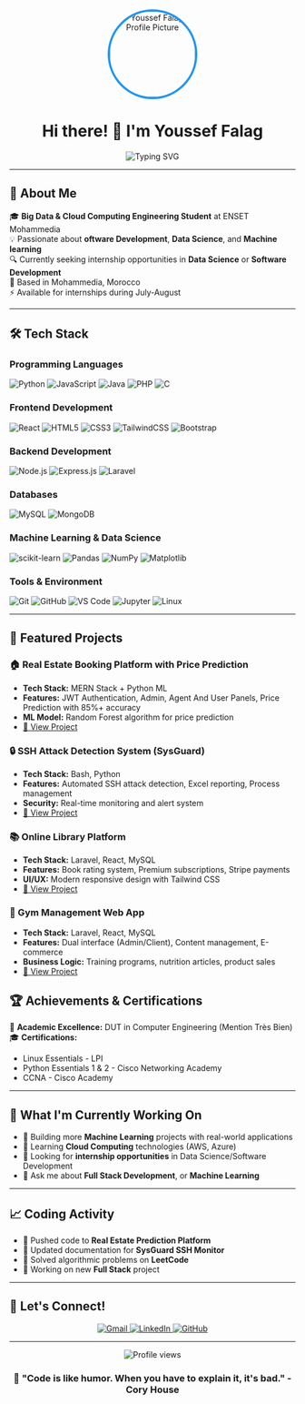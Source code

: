 <div align="center">
  <img src="https://github.com/yousseffalag.png" width="150" height="150" style="border-radius: 50%; border: 4px solid #2196F3;" alt="Youssef Falag Profile Picture" />
  
  # Hi there! 👋 I'm Youssef Falag
  
  <img src="https://readme-typing-svg.herokuapp.com?font=Fira+Code&pause=1000&color=2196F3&center=true&vCenter=true&width=435&lines=Future+Software+Engineer;Big+Data+%26+Cloud+Computing;Full+Stack+Developer;Machine+Learning+Enthusiast" alt="Typing SVG" />
</div>

---

## 🚀 About Me

🎓 **Big Data & Cloud Computing Engineering Student** at ENSET Mohammedia  
💡 Passionate about **oftware Development**, **Data Science**, and **Machine learning**  
🔍 Currently seeking internship opportunities in **Data Science** or **Software Development**  
📍 Based in Mohammedia, Morocco  
⚡ Available for internships during July-August  

---

## 🛠️ Tech Stack

### Programming Languages
![Python](https://img.shields.io/badge/Python-3776AB?style=for-the-badge&logo=python&logoColor=white)
![JavaScript](https://img.shields.io/badge/JavaScript-F7DF1E?style=for-the-badge&logo=javascript&logoColor=black)
![Java](https://img.shields.io/badge/Java-ED8B00?style=for-the-badge&logo=java&logoColor=white)
![PHP](https://img.shields.io/badge/PHP-777BB4?style=for-the-badge&logo=php&logoColor=white)
![C](https://img.shields.io/badge/C-00599C?style=for-the-badge&logo=c&logoColor=white)

### Frontend Development
![React](https://img.shields.io/badge/React-20232A?style=for-the-badge&logo=react&logoColor=61DAFB)
![HTML5](https://img.shields.io/badge/HTML5-E34F26?style=for-the-badge&logo=html5&logoColor=white)
![CSS3](https://img.shields.io/badge/CSS3-1572B6?style=for-the-badge&logo=css3&logoColor=white)
![TailwindCSS](https://img.shields.io/badge/Tailwind_CSS-38B2AC?style=for-the-badge&logo=tailwind-css&logoColor=white)
![Bootstrap](https://img.shields.io/badge/Bootstrap-563D7C?style=for-the-badge&logo=bootstrap&logoColor=white)

### Backend Development
![Node.js](https://img.shields.io/badge/Node.js-43853D?style=for-the-badge&logo=node.js&logoColor=white)
![Express.js](https://img.shields.io/badge/Express.js-404D59?style=for-the-badge)
![Laravel](https://img.shields.io/badge/Laravel-FF2D20?style=for-the-badge&logo=laravel&logoColor=white)

### Databases
![MySQL](https://img.shields.io/badge/MySQL-00000F?style=for-the-badge&logo=mysql&logoColor=white)
![MongoDB](https://img.shields.io/badge/MongoDB-4EA94B?style=for-the-badge&logo=mongodb&logoColor=white)

### Machine Learning & Data Science
![scikit-learn](https://img.shields.io/badge/scikit--learn-F7931E?style=for-the-badge&logo=scikit-learn&logoColor=white)
![Pandas](https://img.shields.io/badge/pandas-150458?style=for-the-badge&logo=pandas&logoColor=white)
![NumPy](https://img.shields.io/badge/numpy-013243?style=for-the-badge&logo=numpy&logoColor=white)
![Matplotlib](https://img.shields.io/badge/Matplotlib-11557c?style=for-the-badge)

### Tools & Environment
![Git](https://img.shields.io/badge/Git-F05032?style=for-the-badge&logo=git&logoColor=white)
![GitHub](https://img.shields.io/badge/GitHub-100000?style=for-the-badge&logo=github&logoColor=white)
![VS Code](https://img.shields.io/badge/Visual_Studio_Code-0078D4?style=for-the-badge&logo=visual%20studio%20code&logoColor=white)
![Jupyter](https://img.shields.io/badge/Jupyter-F37626?style=for-the-badge&logo=jupyter&logoColor=white)
![Linux](https://img.shields.io/badge/Linux-FCC624?style=for-the-badge&logo=linux&logoColor=black)

---

## 🎯 Featured Projects

### 🏠 Real Estate Booking Platform with Price Prediction
- **Tech Stack:** MERN Stack + Python ML
- **Features:** JWT Authentication, Admin, Agent And User Panels, Price Prediction with 85%+ accuracy
- **ML Model:** Random Forest algorithm for price prediction
- [🔗 View Project](https://github.com/yousseffalag/real-estate-prediction)

### 🔒 SSH Attack Detection System (SysGuard)
- **Tech Stack:** Bash, Python
- **Features:** Automated SSH attack detection, Excel reporting, Process management
- **Security:** Real-time monitoring and alert system
- [🔗 View Project](https://github.com/yousseffalag/sysguard-ssh)

### 📚 Online Library Platform
- **Tech Stack:** Laravel, React, MySQL
- **Features:** Book rating system, Premium subscriptions, Stripe payments
- **UI/UX:** Modern responsive design with Tailwind CSS
- [🔗 View Project](https://github.com/yousseffalag/online-library)

### 💪 Gym Management Web App
- **Tech Stack:** Laravel, React, MySQL
- **Features:** Dual interface (Admin/Client), Content management, E-commerce
- **Business Logic:** Training programs, nutrition articles, product sales
- [🔗 View Project](https://github.com/yousseffalag/gym-management)


## 🏆 Achievements & Certifications

🥇 **Academic Excellence:** DUT in Computer Engineering (Mention Très Bien)  
🎓 **Certifications:**
- Linux Essentials - LPI
- Python Essentials 1 & 2 - Cisco Networking Academy  
- CCNA - Cisco Academy

---

## 🌟 What I'm Currently Working On

- 🔭 Building more **Machine Learning** projects with real-world applications
- 🌱 Learning **Cloud Computing** technologies (AWS, Azure)
- 👯 Looking for **internship opportunities** in Data Science/Software Development
- 💬 Ask me about **Full Stack Development**, or **Machine Learning**

---

## 📈 Coding Activity

<!--START_SECTION:activity-->
- 🔨 Pushed code to **Real Estate Prediction Platform**
- 📝 Updated documentation for **SysGuard SSH Monitor**  
- 🎯 Solved algorithmic problems on **LeetCode**
- 🚀 Working on new **Full Stack** project
<!--END_SECTION:activity-->

---

## 🤝 Let's Connect!

<div align="center">
  <a href="mailto:falagyoussef@gmail.com">
    <img src="https://img.shields.io/badge/Gmail-D14836?style=for-the-badge&logo=gmail&logoColor=white" alt="Gmail" />
  </a>
  <a href="https://linkedin.com/in/youssef-falag">
    <img src="https://img.shields.io/badge/LinkedIn-0077B5?style=for-the-badge&logo=linkedin&logoColor=white" alt="LinkedIn" />
  </a>
  <a href="https://github.com/yousseffalag">
    <img src="https://img.shields.io/badge/GitHub-100000?style=for-the-badge&logo=github&logoColor=white" alt="GitHub" />
  </a>
</div>

---

<div align="center">
  <img src="https://komarev.com/ghpvc/?username=yousseffalag&color=blueviolet&style=flat-square&label=Profile+Views" alt="Profile views" />
</div>

<div align="center">
  <h3>💫 "Code is like humor. When you have to explain it, it's bad." - Cory House</h3>
</div>
